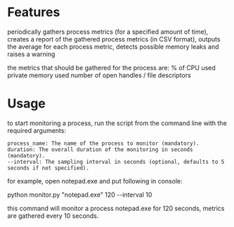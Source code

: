 # Features
periodically gathers process metrics (for a specified amount of time),
creates a report of the gathered process metrics (in CSV format),
outputs the average for each process metric,
detects possible memory leaks and raises a warning

the metrics that should be gathered for the process are:
% of CPU used
private memory used
number of open handles / file descriptors

# Usage
to start monitoring a process, run the script from the command line with the required arguments:

    process_name: The name of the process to monitor (mandatory).
    duration: The overall duration of the monitoring in seconds (mandatory).
    --interval: The sampling interval in seconds (optional, defaults to 5 seconds if not specified).

for example, open notepad.exe and put following in console:

python monitor.py "notepad.exe" 120 --interval 10

this command will monitor a process notepad.exe for 120 seconds, metrics are gathered every 10 seconds.
